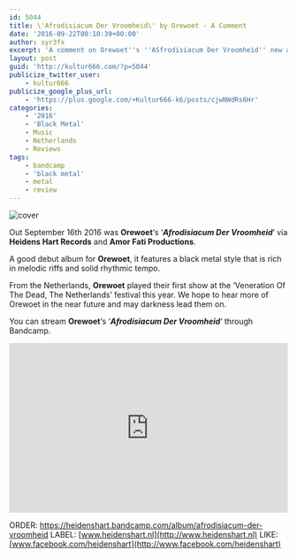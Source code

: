 ```yaml
---
id: 5044
title: \'Afrodisiacum Der Vroomheid\' by Orewoet - A Comment
date: '2016-09-22T00:10:39+00:00'
author: syr3fx
excerpt: 'A comment on Orewoet''s ''ASfrodisiacum Der Vroomheid'' new album out September 16th 2016.'
layout: post
guid: 'http://kultur666.com/?p=5044'
publicize_twitter_user:
    - kultur666
publicize_google_plus_url:
    - 'https://plus.google.com/+Kultur666-k6/posts/cjwNWdRs6Hr'
categories:
    - '2016'
    - 'Black Metal'
    - Music
    - Netherlands
    - Reviews
tags:
    - bandcamp
    - 'black metal'
    - metal
    - review
---
```


![cover](http://localhost:8080/wp-content/uploads/2016/09/cover1.jpg)

Out September 16th 2016 was **Orewoet**‘s ‘***Afrodisiacum Der Vroomheid***‘ via **Heidens Hart Records** and **Amor Fati Productions**.

A good debut album for **Orewoet**, it features a black metal style that is rich in melodic riffs and solid rhythmic tempo.

From the Netherlands, **Orewoet** played their first show at the ‘Veneration Of The Dead, The Netherlands’ festival this year. We hope to hear more of Orewoet in the near future and may darkness lead them on.

You can stream **Orewoet**‘s ‘***Afrodisiacum Der Vroomheid***‘ through Bandcamp.

<iframe style="border: 0; width: 100%; height: 307px;" src="https://bandcamp.com/EmbeddedPlayer/album=800769664/size=large/bgcol=333333/linkcol=e99708/tracklist=false/transparent=true/" seamless></iframe>

ORDER: <https://heidenshart.bandcamp.com/album/afrodisiacum-der-vroomheid>
LABEL: [www.heidenshart.nl](http://www.heidenshart.nl)
LIKE: [www.facebook.com/heidenshart](http://www.facebook.com/heidenshart)